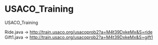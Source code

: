 # USACO_Training
USACO_Training


Ride.java  -> http://train.usaco.org/usacoprob2?a=M4t39DxkeMx&S=ride
Gift1.java -> http://train.usaco.org/usacoprob2?a=M4t39DxkeMx&S=gift1
